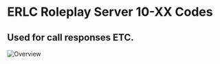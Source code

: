 # ERLC Roleplay Server 10-XX Codes
## Used for call responses ETC.
![Overview](https://github.com/LushOtter/erlc-rp-server-10-codes/blob/main/images/overview.png)
